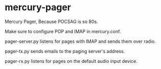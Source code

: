 # mercury-pager
Mercury Pager, Because POCSAG is so 80s.

Make sure to configure POP and IMAP in mercury.conf.

pager-server.py listens for pages with IMAP and sends them over radio.

pager-tx.py sends emails to the paging server's address.

pager-rx.py listens for pages on the default audio input device.